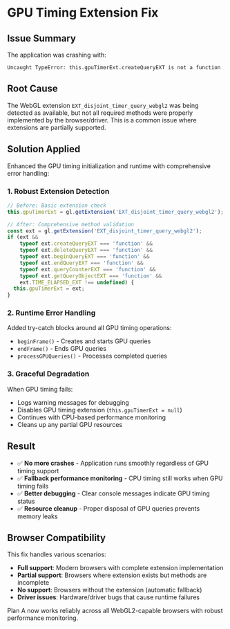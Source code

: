 # GPU Timing Extension Fix

## Issue Summary
The application was crashing with:
```
Uncaught TypeError: this.gpuTimerExt.createQueryEXT is not a function
```

## Root Cause
The WebGL extension `EXT_disjoint_timer_query_webgl2` was being detected as available, but not all required methods were properly implemented by the browser/driver. This is a common issue where extensions are partially supported.

## Solution Applied
Enhanced the GPU timing initialization and runtime with comprehensive error handling:

### 1. Robust Extension Detection
```javascript
// Before: Basic extension check
this.gpuTimerExt = gl.getExtension('EXT_disjoint_timer_query_webgl2');

// After: Comprehensive method validation
const ext = gl.getExtension('EXT_disjoint_timer_query_webgl2');
if (ext && 
    typeof ext.createQueryEXT === 'function' &&
    typeof ext.deleteQueryEXT === 'function' &&
    typeof ext.beginQueryEXT === 'function' &&
    typeof ext.endQueryEXT === 'function' &&
    typeof ext.queryCounterEXT === 'function' &&
    typeof ext.getQueryObjectEXT === 'function' &&
    ext.TIME_ELAPSED_EXT !== undefined) {
  this.gpuTimerExt = ext;
}
```

### 2. Runtime Error Handling
Added try-catch blocks around all GPU timing operations:
- `beginFrame()` - Creates and starts GPU queries
- `endFrame()` - Ends GPU queries  
- `processGPUQueries()` - Processes completed queries

### 3. Graceful Degradation
When GPU timing fails:
- Logs warning messages for debugging
- Disables GPU timing extension (`this.gpuTimerExt = null`)
- Continues with CPU-based performance monitoring
- Cleans up any partial GPU resources

## Result
- ✅ **No more crashes** - Application runs smoothly regardless of GPU timing support
- ✅ **Fallback performance monitoring** - CPU timing still works when GPU timing fails
- ✅ **Better debugging** - Clear console messages indicate GPU timing status
- ✅ **Resource cleanup** - Proper disposal of GPU queries prevents memory leaks

## Browser Compatibility
This fix handles various scenarios:
- **Full support**: Modern browsers with complete extension implementation
- **Partial support**: Browsers where extension exists but methods are incomplete
- **No support**: Browsers without the extension (automatic fallback)
- **Driver issues**: Hardware/driver bugs that cause runtime failures

Plan A now works reliably across all WebGL2-capable browsers with robust performance monitoring.
